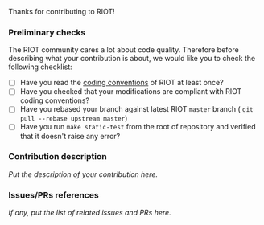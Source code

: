 Thanks for contributing to RIOT!

### Preliminary checks

The RIOT community cares a lot about code quality.
Therefore before describing what your contribution is about, we would like you
to check the following checklist:
- [ ] Have you read the
[coding conventions](https://github.com/RIOT-OS/RIOT/wiki/Coding-conventions)
of RIOT at least once?
- [ ] Have you checked that your modifications are compliant with RIOT coding
conventions?
- [ ] Have you rebased your branch against latest RIOT `master` branch (
`git pull --rebase upstream master`)
- [ ] Have you run `make static-test` from the root of repository and verified
that it doesn't raise any error?

### Contribution description

_Put the description of your contribution here._

### Issues/PRs references

_If any, put the list of related issues and PRs here._
